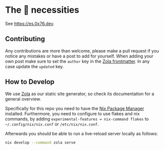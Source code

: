 # The 🐻 necessities

See <https://es.0x76.dev>.

## Contributing
Any contributions are more than welcome, please make a pull request if you notice any mistakes or have a post to add for yourself.
When adding your own post make sure to set the `author` key in the [Zola frontmatter](https://www.getzola.org/documentation/content/page/#front-matter).
In any case update the `updated` key.

## How to Develop
We use [Zola](https://www.getzola.org) as our static site generator, so check its documentation for a general overview.

Specifically for this repo you need to have the [Nix Package Manager](https://nixos.org/download) installed.
Furthermore, you need to configure to use flakes and nix commands, by adding `experimental-features = nix-command flakes` to `~/.config/nix/nix.conf` or `/etc/nix/nix.conf`.

Afterwards you should be able to run a live-reload server locally as follows:
```bash
nix develop --command zola serve
```
